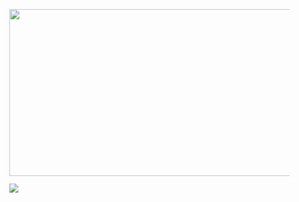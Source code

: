 <!--
![Image](https://github.com/user-attachments/assets/578b4edc-ee95-4981-b063-0f2e9e8723ad)
-->

<a href="https://www.gitanimals.org/en_US?utm_medium=image&utm_source=goodjunseon&utm_content=farm">
<img
  src="https://render.gitanimals.org/farms/goodjunseon"
  width="600"
  height="300"
/>
</a>

![](.profile-3d-contrib/profile-green-animate.svg)

<!--
[![Solved.ac Profile](http://mazassumnida.wtf/api/generate_badge?boj=pzs20019)](https://solved.ac/pzs20019)
-->

